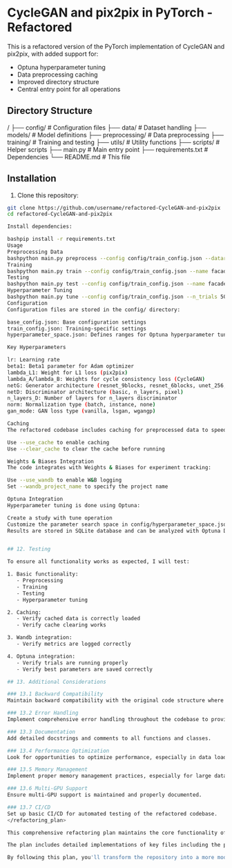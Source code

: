 # CycleGAN and pix2pix in PyTorch - Refactored

This is a refactored version of the PyTorch implementation of CycleGAN and pix2pix, with added support for:
- Optuna hyperparameter tuning
- Data preprocessing caching
- Improved directory structure
- Central entry point for all operations

## Directory Structure
/
├── config/               # Configuration files
├── data/                 # Dataset handling
├── models/               # Model definitions
├── preprocessing/        # Data preprocessing
├── training/             # Training and testing
├── utils/                # Utility functions
├── scripts/              # Helper scripts
├── main.py               # Main entry point
├── requirements.txt      # Dependencies
└── README.md             # This file

## Installation

1. Clone this repository:
```bash
git clone https://github.com/username/refactored-CycleGAN-and-pix2pix
cd refactored-CycleGAN-and-pix2pix

Install dependencies:

bashpip install -r requirements.txt
Usage
Preprocessing Data
bashpython main.py preprocess --config config/train_config.json --dataroot ./datasets/facades
Training
bashpython main.py train --config config/train_config.json --name facades_pix2pix --model pix2pix --direction BtoA
Testing
bashpython main.py test --config config/train_config.json --name facades_pix2pix --model pix2pix --direction BtoA
Hyperparameter Tuning
bashpython main.py tune --config config/train_config.json --n_trials 50 --study_name "my_tuning_study"
Configuration
Configuration files are stored in the config/ directory:

base_config.json: Base configuration settings
train_config.json: Training-specific settings
hyperparameter_space.json: Defines ranges for Optuna hyperparameter tuning

Key Hyperparameters

lr: Learning rate
beta1: Beta1 parameter for Adam optimizer
lambda_L1: Weight for L1 loss (pix2pix)
lambda_A/lambda_B: Weights for cycle consistency loss (CycleGAN)
netG: Generator architecture (resnet_9blocks, resnet_6blocks, unet_256, unet_128)
netD: Discriminator architecture (basic, n_layers, pixel)
n_layers_D: Number of layers for n_layers discriminator
norm: Normalization type (batch, instance, none)
gan_mode: GAN loss type (vanilla, lsgan, wgangp)

Caching
The refactored codebase includes caching for preprocessed data to speed up multiple training runs.

Use --use_cache to enable caching
Use --clear_cache to clear the cache before running

Weights & Biases Integration
The code integrates with Weights & Biases for experiment tracking:

Use --use_wandb to enable W&B logging
Set --wandb_project_name to specify the project name

Optuna Integration
Hyperparameter tuning is done using Optuna:

Create a study with tune operation
Customize the parameter search space in config/hyperparameter_space.json
Results are stored in SQLite database and can be analyzed with Optuna Dashboard


## 12. Testing

To ensure all functionality works as expected, I will test:

1. Basic functionality:
   - Preprocessing
   - Training
   - Testing
   - Hyperparameter tuning

2. Caching:
   - Verify cached data is correctly loaded
   - Verify cache clearing works

3. Wandb integration:
   - Verify metrics are logged correctly

4. Optuna integration:
   - Verify trials are running properly
   - Verify best parameters are saved correctly

## 13. Additional Considerations

### 13.1 Backward Compatibility
Maintain backward compatibility with the original code structure where possible to facilitate migration.

### 13.2 Error Handling
Implement comprehensive error handling throughout the codebase to provide helpful error messages.

### 13.3 Documentation
Add detailed docstrings and comments to all functions and classes.

### 13.4 Performance Optimization
Look for opportunities to optimize performance, especially in data loading and preprocessing.

### 13.5 Memory Management
Implement proper memory management practices, especially for large datasets.

### 13.6 Multi-GPU Support
Ensure multi-GPU support is maintained and properly documented.

### 13.7 CI/CD
Set up basic CI/CD for automated testing of the refactored codebase.
</refactoring_plan>

This comprehensive refactoring plan maintains the core functionality of the CycleGAN and pix2pix implementations while significantly improving the architecture, adding hyperparameter tuning with Optuna, implementing proper caching mechanisms, and creating a centralized entry point for all operations.

The plan includes detailed implementations of key files including the preprocessing module, caching system, hyperparameter tuning framework, and a unified main interface. It also updates the configuration files and documentation to make the system more accessible and maintainable.

By following this plan, you'll transform the repository into a more modern, maintainable, and powerful tool for image-to-image translation research while preserving compatibility with existing models and datasets.